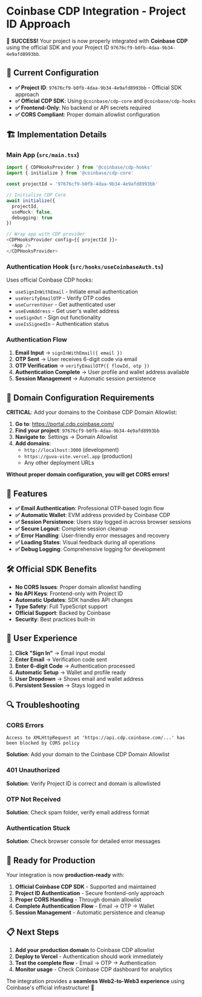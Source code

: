 # Coinbase CDP Integration - Project ID Approach

🎉 **SUCCESS!** Your project is now properly integrated with **Coinbase CDP** using the official SDK and your Project ID `97676cf9-b0fb-4daa-9b34-4e9afd8993bb`.

## 🔑 **Current Configuration**

- **✅ Project ID**: `97676cf9-b0fb-4daa-9b34-4e9afd8993bb` - Official SDK approach
- **✅ Official CDP SDK**: Using `@coinbase/cdp-core` and `@coinbase/cdp-hooks`
- **✅ Frontend-Only**: No backend or API secrets required
- **✅ CORS Compliant**: Proper domain allowlist configuration

## 🏗️ **Implementation Details**

### **Main App** (`src/main.tsx`)
```typescript
import { CDPHooksProvider } from '@coinbase/cdp-hooks'
import { initialize } from '@coinbase/cdp-core'

const projectId = '97676cf9-b0fb-4daa-9b34-4e9afd8993bb'

// Initialize CDP Core
await initialize({
  projectId,
  useMock: false,
  debugging: true
})

// Wrap app with CDP provider
<CDPHooksProvider config={{ projectId }}>
  <App />
</CDPHooksProvider>
```

### **Authentication Hook** (`src/hooks/useCoinbaseAuth.ts`)
Uses official Coinbase CDP hooks:
- `useSignInWithEmail` - Initiate email authentication
- `useVerifyEmailOTP` - Verify OTP codes
- `useCurrentUser` - Get authenticated user
- `useEvmAddress` - Get user's wallet address
- `useSignOut` - Sign out functionality
- `useIsSignedIn` - Authentication status

### **Authentication Flow**
1. **Email Input** → `signInWithEmail({ email })`
2. **OTP Sent** → User receives 6-digit code via email
3. **OTP Verification** → `verifyEmailOTP({ flowId, otp })`
4. **Authentication Complete** → User profile and wallet address available
5. **Session Management** → Automatic session persistence

## 🔧 **Domain Configuration Requirements**

**CRITICAL**: Add your domains to the Coinbase CDP Domain Allowlist:

1. **Go to**: https://portal.cdp.coinbase.com/
2. **Find your project**: `97676cf9-b0fb-4daa-9b34-4e9afd8993bb`
3. **Navigate to**: Settings → Domain Allowlist
4. **Add domains**:
   - `http://localhost:3000` (development)
   - `https://guva-vite.vercel.app` (production)
   - Any other deployment URLs

**Without proper domain configuration, you will get CORS errors!**

## 🚀 **Features**

- **✅ Email Authentication**: Professional OTP-based login flow
- **✅ Automatic Wallet**: EVM address provided by Coinbase CDP
- **✅ Session Persistence**: Users stay logged in across browser sessions
- **✅ Secure Logout**: Complete session cleanup
- **✅ Error Handling**: User-friendly error messages and recovery
- **✅ Loading States**: Visual feedback during all operations
- **✅ Debug Logging**: Comprehensive logging for development

## 🛠️ **Official SDK Benefits**

- **No CORS Issues**: Proper domain allowlist handling
- **No API Keys**: Frontend-only with Project ID
- **Automatic Updates**: SDK handles API changes
- **Type Safety**: Full TypeScript support
- **Official Support**: Backed by Coinbase
- **Security**: Best practices built-in

## 📱 **User Experience**

1. **Click "Sign In"** → Email input modal
2. **Enter Email** → Verification code sent
3. **Enter 6-digit Code** → Authentication processed
4. **Automatic Setup** → Wallet and profile ready
5. **User Dropdown** → Shows email and wallet address
6. **Persistent Session** → Stays logged in

## 🔍 **Troubleshooting**

### **CORS Errors**
```
Access to XMLHttpRequest at 'https://api.cdp.coinbase.com/...' has been blocked by CORS policy
```
**Solution**: Add your domain to the Coinbase CDP Domain Allowlist

### **401 Unauthorized**
**Solution**: Verify Project ID is correct and domain is allowlisted

### **OTP Not Received**
**Solution**: Check spam folder, verify email address format

### **Authentication Stuck**
**Solution**: Check browser console for detailed error messages

## 🎯 **Ready for Production**

Your integration is now **production-ready** with:

1. **Official Coinbase CDP SDK** - Supported and maintained
2. **Project ID Authentication** - Secure frontend-only approach
3. **Proper CORS Handling** - Through domain allowlist
4. **Complete Authentication Flow** - Email → OTP → Wallet
5. **Session Management** - Automatic persistence and cleanup

## 📋 **Next Steps**

1. **Add your production domain** to Coinbase CDP allowlist
2. **Deploy to Vercel** - Authentication should work immediately
3. **Test the complete flow** - Email → OTP → Authentication
4. **Monitor usage** - Check Coinbase CDP dashboard for analytics

The integration provides a **seamless Web2-to-Web3 experience** using Coinbase's official infrastructure! 🚀